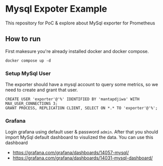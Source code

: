 # Mysql Expoter Example

This repository for PoC & explore about MySql exporter for Prometheus

## How to run

First makesure you're already installed docker and docker compose.

```
docker compose up -d
```

### Setup MySql User

The exporter should have a mysql account to query some metrics, so we need to create and grant that user.

```
CREATE USER 'exporter'@'%' IDENTIFIED BY 'mantapdjiwa' WITH MAX_USER_CONNECTIONS 3;
GRANT PROCESS, REPLICATION CLIENT, SELECT ON *.* TO 'exporter'@'%';
```

### Grafana

Login grafana using default user & password ```admin```. After that you should import MySql default dashboard to visulized the data. You can use this dashboard

- https://grafana.com/grafana/dashboards/14057-mysql/
- https://grafana.com/grafana/dashboards/14031-mysql-dashboard/